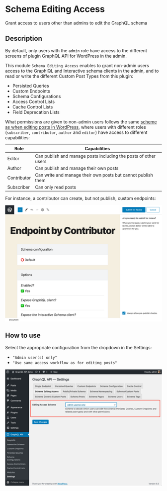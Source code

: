 # Schema Editing Access

Grant access to users other than admins to edit the GraphQL schema

## Description

By default, only users with the `admin` role have access to the different screens of plugin GraphQL API for WordPress in the admin.

This module `Schema Editing Access` enables to grant non-admin users access to the GraphiQL and Interactive schema clients in the admin, and to read or write the different Custom Post Types from this plugin:

- Persisted Queries
- Custom Endpoints
- Schema Configurations
- Access Control Lists
- Cache Control Lists
- Field Deprecation Lists

What permissions are given to non-admin users follows the same <a href="https://wordpress.org/support/article/roles-and-capabilities/#summary-of-roles" target="_blank">scheme as when editing posts in WordPress</a>, where users with different roles (`subscriber`, `contributor`, `author` and `editor`) have access to different capabilities:

| Role | Capabilities |
| --- | --- |
| Editor | Can publish and manage posts including the posts of other users |
| Author | Can publish and manage their own posts |
| Contributor | Can write and manage their own posts but cannot publish them |
| Subscriber | Can only read posts |

For instance, a contributor can create, but not publish, custom endpoints:

<a href="../../images/new-custom-endpoint-by-contributor.png" target="_blank">![Custom endpoint by contributor](../../images/new-custom-endpoint-by-contributor.png "Custom endpoint by contributor")</a>

## How to use

Select the appropriate configuration from the dropdown in the Settings:

- `"Admin user(s) only"`
- `"Use same access workflow as for editing posts"`

<a href="../../images/settings-schema-editing-access.png" target="_blank">![Configuring the schema editing access in the Settings](../../images/settings-schema-editing-access.png "Configuring the schema editing access in the Settings")</a>
